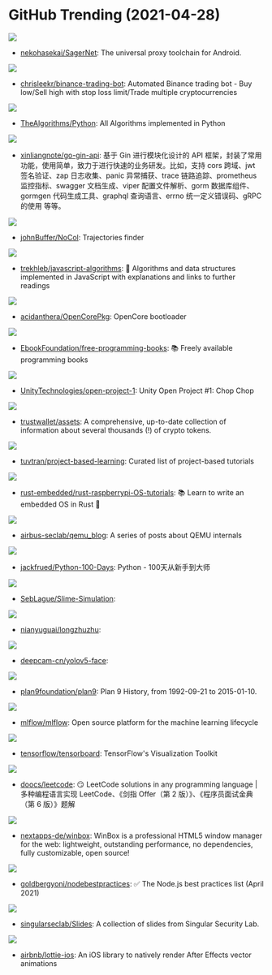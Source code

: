 # GitHub Trending (2021-04-28)

![](https://img.shields.io/badge/Kotlin-New%20149-green?style=flat-square&logo=appveyor)
- [nekohasekai/SagerNet](https://github.com/nekohasekai/SagerNet): The universal proxy toolchain for Android.

![](https://img.shields.io/badge/JavaScript-New%20217-green?style=flat-square&logo=appveyor)
- [chrisleekr/binance-trading-bot](https://github.com/chrisleekr/binance-trading-bot): Automated Binance trading bot - Buy low/Sell high with stop loss limit/Trade multiple cryptocurrencies

![](https://img.shields.io/badge/Python-New%20627-green?style=flat-square&logo=appveyor)
- [TheAlgorithms/Python](https://github.com/TheAlgorithms/Python): All Algorithms implemented in Python

![](https://img.shields.io/badge/Go-New%20106-green?style=flat-square&logo=appveyor)
- [xinliangnote/go-gin-api](https://github.com/xinliangnote/go-gin-api): 基于 Gin 进行模块化设计的 API 框架，封装了常用功能，使用简单，致力于进行快速的业务研发。比如，支持 cors 跨域、jwt 签名验证、zap 日志收集、panic 异常捕获、trace 链路追踪、prometheus 监控指标、swagger 文档生成、viper 配置文件解析、gorm 数据库组件、gormgen 代码生成工具、graphql 查询语言、errno 统一定义错误码、gRPC 的使用 等等。

![](https://img.shields.io/badge/C%2B%2B-New%2073-green?style=flat-square&logo=appveyor)
- [johnBuffer/NoCol](https://github.com/johnBuffer/NoCol): Trajectories finder

![](https://img.shields.io/badge/JavaScript-New%20492-green?style=flat-square&logo=appveyor)
- [trekhleb/javascript-algorithms](https://github.com/trekhleb/javascript-algorithms): 📝 Algorithms and data structures implemented in JavaScript with explanations and links to further readings

![](https://img.shields.io/badge/C-New%2018-green?style=flat-square&logo=appveyor)
- [acidanthera/OpenCorePkg](https://github.com/acidanthera/OpenCorePkg): OpenCore bootloader

![](https://img.shields.io/badge/none-New%20435-green?style=flat-square&logo=appveyor)
- [EbookFoundation/free-programming-books](https://github.com/EbookFoundation/free-programming-books): 📚 Freely available programming books

![](https://img.shields.io/badge/C%23-New%2017-green?style=flat-square&logo=appveyor)
- [UnityTechnologies/open-project-1](https://github.com/UnityTechnologies/open-project-1): Unity Open Project #1: Chop Chop

![](https://img.shields.io/badge/TypeScript-New%2033-green?style=flat-square&logo=appveyor)
- [trustwallet/assets](https://github.com/trustwallet/assets): A comprehensive, up-to-date collection of information about several thousands (!) of crypto tokens.

![](https://img.shields.io/badge/none-New%20285-green?style=flat-square&logo=appveyor)
- [tuvtran/project-based-learning](https://github.com/tuvtran/project-based-learning): Curated list of project-based tutorials

![](https://img.shields.io/badge/Rust-New%20107-green?style=flat-square&logo=appveyor)
- [rust-embedded/rust-raspberrypi-OS-tutorials](https://github.com/rust-embedded/rust-raspberrypi-OS-tutorials): 📚 Learn to write an embedded OS in Rust 🦀

![](https://img.shields.io/badge/none-New%2078-green?style=flat-square&logo=appveyor)
- [airbus-seclab/qemu_blog](https://github.com/airbus-seclab/qemu_blog): A series of posts about QEMU internals

![](https://img.shields.io/badge/Python-New%20191-green?style=flat-square&logo=appveyor)
- [jackfrued/Python-100-Days](https://github.com/jackfrued/Python-100-Days): Python - 100天从新手到大师

![](https://img.shields.io/badge/C%23-New%2032-green?style=flat-square&logo=appveyor)
- [SebLague/Slime-Simulation](https://github.com/SebLague/Slime-Simulation): 

![](https://img.shields.io/badge/JavaScript-New%2017-green?style=flat-square&logo=appveyor)
- [nianyuguai/longzhuzhu](https://github.com/nianyuguai/longzhuzhu): 

![](https://img.shields.io/badge/Python-New%2020-green?style=flat-square&logo=appveyor)
- [deepcam-cn/yolov5-face](https://github.com/deepcam-cn/yolov5-face): 

![](https://img.shields.io/badge/C-New%2041-green?style=flat-square&logo=appveyor)
- [plan9foundation/plan9](https://github.com/plan9foundation/plan9): Plan 9 History, from 1992-09-21 to 2015-01-10.

![](https://img.shields.io/badge/Python-New%2016-green?style=flat-square&logo=appveyor)
- [mlflow/mlflow](https://github.com/mlflow/mlflow): Open source platform for the machine learning lifecycle

![](https://img.shields.io/badge/TypeScript-New%2011-green?style=flat-square&logo=appveyor)
- [tensorflow/tensorboard](https://github.com/tensorflow/tensorboard): TensorFlow's Visualization Toolkit

![](https://img.shields.io/badge/Java-New%2061-green?style=flat-square&logo=appveyor)
- [doocs/leetcode](https://github.com/doocs/leetcode): 😏 LeetCode solutions in any programming language | 多种编程语言实现 LeetCode、《剑指 Offer（第 2 版）》、《程序员面试金典（第 6 版）》题解

![](https://img.shields.io/badge/JavaScript-New%2045-green?style=flat-square&logo=appveyor)
- [nextapps-de/winbox](https://github.com/nextapps-de/winbox): WinBox is a professional HTML5 window manager for the web: lightweight, outstanding performance, no dependencies, fully customizable, open source!

![](https://img.shields.io/badge/JavaScript-New%20337-green?style=flat-square&logo=appveyor)
- [goldbergyoni/nodebestpractices](https://github.com/goldbergyoni/nodebestpractices): ✅ The Node.js best practices list (April 2021)

![](https://img.shields.io/badge/none-New%2015-green?style=flat-square&logo=appveyor)
- [singularseclab/Slides](https://github.com/singularseclab/Slides): A collection of slides from Singular Security Lab.

![](https://img.shields.io/badge/Swift-New%208-green?style=flat-square&logo=appveyor)
- [airbnb/lottie-ios](https://github.com/airbnb/lottie-ios): An iOS library to natively render After Effects vector animations

